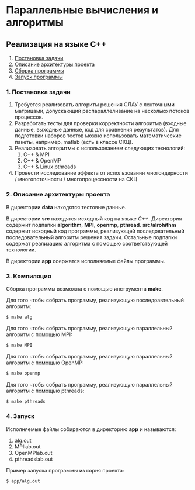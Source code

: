 # Параллельные вычисления и алгоритмы
## Реализация на языке C++

1. [ Постановка задачи ](#task)
2. [ Описание архитектуры проекта ](#arch)
3. [ Сборка программы ](#compile)
4. [ Запуск программы ](#run)

<a name="task"></a>
### 1. Постановка задачи

1. Требуется реализовать алгоритм решения СЛАУ с ленточными матрицами, допускающий распараллеливание на несколько потоков процессов.
2. Разработать тесты для проверки корректности алгоритма (входные данные, выходные данные, код для сравнения результатов). Для подготовки наборов тестов можно использовать математические пакеты, например, matlab (есть в классе СКЦ).
3. Реализовать алгоритмы с использованием следующих технологий:
    1. С++ & MPI
    2. С++ & OpenMP
    3. C++ & Linux pthreads
4. Провести исследование эффекта от использования многоядерности / многопоточности / многопроцессности на СКЦ

<a name="arch"></a>
### 2. Описание архитектуры проекта

В директории **data** находятся тестовые данные.

В директории **src** находятся исходный код на языке *C++*. Директория содержит подпапки **algorithm**, **MPI**, **openmp**, **pthread**. **src/alrohithm** содержит исходный код программы, реализующей последовательный последовательный алгоритм решения задачи. Остальные подпапки содержат реализацию алгоритма с помощью соответствующей технологии.

В директории **app** соержатся исполняемые файлы программы.

<a name="compile"></a>
### 3. Компиляция

Сборка программы возможна с помощью инструмента **make**.

Для того чтобы собрать программу, реализующую последоавтельный алгоритм:
```bash
$ make alg
```

Для того чтобы собрать программу, реализующую параллельный алгоритм с помощью MPI:
```bash
$ make MPI
```

Для того чтобы собрать программу, реализующую параллельный алгоритм с помощью OpenMP:
```bash
$ make openmp
```

Для того чтобы собрать программу, реализующую параллельный алгоритм с помощью pthreads:
```bash
$ make pthreads
```

<a name="run"></a>
### 4. Запуск

Исполняемые файлы собираются в директорию **app** и называются:
1. alg.out
2. MPIlab.out
3. OpenMPlab.out
4. pthreadslab.out

Пример запуска программы из корня проекта:
```bash
$ app/alg.out
```
